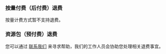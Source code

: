 ### 按量付费（后付费）退费

按量计费方式暂不支持退费。

### 资源包（预付费）退费

您可以通过 [联系我们](https://cloud.tencent.com/document/product/1532/64589) 来寻求帮助，我们的工作人员会协助您处理相关退费事宜。

